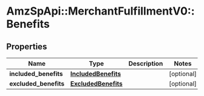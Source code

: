# AmzSpApi::MerchantFulfillmentV0::Benefits

## Properties
Name | Type | Description | Notes
------------ | ------------- | ------------- | -------------
**included_benefits** | [**IncludedBenefits**](IncludedBenefits.md) |  | [optional] 
**excluded_benefits** | [**ExcludedBenefits**](ExcludedBenefits.md) |  | [optional] 

